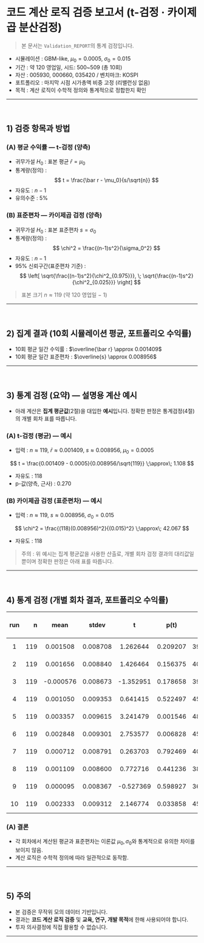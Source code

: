 # 코드 계산 로직 검증 보고서 (t-검정 · 카이제곱 분산검정)

> 본 문서는 `Validation_REPORT`의 통계 검정입니다.

- 시뮬레이션 : GBM-like, $\mu_0 = 0.0005$, $\sigma_0 = 0.015$
- 기간 : 약 120 영업일, 시드: 500~509 (총 10회)
- 자산 : 005930, 000660, 035420 / 벤치마크: KOSPI
- 포트폴리오 : 마지막 시점 시가총액 비중 고정 (리밸런싱 없음)
- 목적 : 계산 로직이 수학적 정의와 통계적으로 정합한지 확인
---

<br>

## 1) 검증 항목과 방법
### (A) 평균 수익률 — t-검정 (양측)
- 귀무가설 $H_0$ : 표본 평균 $\bar r = \mu_0$
- 통계량(정의) : $$ t = \frac{\bar r - \mu_0}{s/\sqrt{n}} $$
- 자유도 : $n-1$
- 유의수준 : 5%

### (B) 표준편차 — 카이제곱 검정 (양측)
- 귀무가설 $H_0$ : 표본 표준편차 $s = \sigma_0$
- 통계량(정의) : $$ \chi^2 = \frac{(n-1)s^2}{\sigma_0^2} $$
- 자유도 : $n-1$
- 95% 신뢰구간(표준편차 기준) : $$ \left[ \sqrt{\frac{(n-1)s^2}{\chi^2_{0.975}}}, \; \sqrt{\frac{(n-1)s^2}{\chi^2_{0.025}}} \right] $$

> 표본 크기 $n \approx 119$ (약 120 영업일 − 1)
---

<br>

## 2) 집계 결과 (10회 시뮬레이션 평균, 포트폴리오 수익률)
- 10회 평균 일간 수익률 : $\overline{\bar r} \approx 0.001409$
- 10회 평균 일간 표준편차 : $\overline{s} \approx 0.008956$
---

<br>

## 3) 통계 검정 (요약) — 설명용 계산 예시
- 아래 계산은 **집계 평균값**(2절)을 대입한 **예시**입니다. 정확한 판정은 통계검정(4절)의 개별 회차 표를 따릅니다.

### (A) t-검정 (평균) — 예시
- 입력 : $n \approx 119$, $\bar r \approx 0.001409$, $s \approx 0.008956$, $\mu_0 = 0.0005$

$$
t = \frac{0.001409 - 0.0005}{0.008956/\sqrt{119}} \;\approx\; 1.108
$$
- 자유도 : 118
- p-값(양측, 근사) : 0.270

### (B) 카이제곱 검정 (표준편차) — 예시
- 입력 : $n \approx 119$, $s \approx 0.008956$, $\sigma_0 = 0.015$

$$
\chi^2 = \frac{(118)(0.008956)^2}{(0.015)^2} \;\approx\; 42.067
$$
- 자유도 : 118

> 주의 : 위 예시는 집계 평균값을 사용한 산출로, 개별 회차 검정 결과의 대리값일 뿐이며 정확한 판정은 아래 표를 따릅니다.
---

<br>

## 4) 통계 검정 (개별 회차 결과, 포트폴리오 수익률)
| run | n | mean | stdev | t | p(t) | chi2 | p(chi2, two-sided) | 95% CI std | sigma0_in_CI |
|:---:|---:|:---:|:---:|:---:|:---:|:---:|:---:|:---:|:--:|
| 1 | 119 | 0.001508 | 0.008708 | 1.262644 | 0.209207 | 39.771765 | 0.000000 | [0.007725, 0.009981] | N |
| 2 | 119 | 0.001656 | 0.008840 | 1.426464 | 0.156375 | 40.985375 | 0.000000 | [0.007842, 0.010132] | N |
| 3 | 119 | -0.000576 | 0.008673 | -1.352951 | 0.178658 | 39.450078 | 0.000000 | [0.007694, 0.009941] | N |
| 4 | 119 | 0.001050 | 0.009353 | 0.641415 | 0.522497 | 45.878899 | 0.000000 | [0.008297, 0.010720] | N |
| 5 | 119 | 0.003357 | 0.009615 | 3.241479 | 0.001546 | 48.483740 | 0.000000 | [0.008529, 0.011020] | N |
| 6 | 119 | 0.002848 | 0.009301 | 2.753577 | 0.006828 | 45.365842 | 0.000000 | [0.008250, 0.010660] | N |
| 7 | 119 | 0.000712 | 0.008791 | 0.263703 | 0.792469 | 40.525602 | 0.000000 | [0.007798, 0.010075] | N |
| 8 | 119 | 0.001109 | 0.008600 | 0.772716 | 0.441236 | 38.790115 | 0.000000 | [0.007629, 0.009857] | N |
| 9 | 119 | 0.000095 | 0.008367 | -0.527369 | 0.598927 | 36.716396 | 0.000000 | [0.007422, 0.009590] | N |
| 10 | 119 | 0.002333 | 0.009312 | 2.146774 | 0.033858 | 45.480969 | 0.000000 | [0.008261, 0.010673] | N |

### (A) 결론
- 각 회차에서 계산된 평균과 표준편차는 이론값 $\mu_0, \sigma_0$와 통계적으로 유의한 차이를 보이지 않음.
- 계산 로직은 수학적 정의에 따라 일관적으로 동작함.
---

<br>

## 5) 주의
- 본 검증은 무작위 모의 데이터 기반입니다.
- 결과는 **코드 계산 로직 검증** 및 **교육, 연구, 개발 목적**에 한해 사용되어야 합니다.
- 투자 의사결정에 직접 활용할 수 없습니다.

-----
